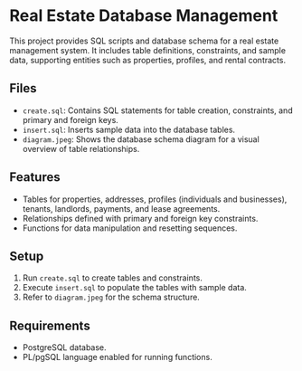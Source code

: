 # Real Estate Database Management

This project provides SQL scripts and database schema for a real estate management system. It includes table definitions, constraints, and sample data, supporting entities such as properties, profiles, and rental contracts.

## Files

- `create.sql`: Contains SQL statements for table creation, constraints, and primary and foreign keys.
- `insert.sql`: Inserts sample data into the database tables.
- `diagram.jpeg`: Shows the database schema diagram for a visual overview of table relationships.

## Features

- Tables for properties, addresses, profiles (individuals and businesses), tenants, landlords, payments, and lease agreements.
- Relationships defined with primary and foreign key constraints.
- Functions for data manipulation and resetting sequences.

## Setup

1. Run `create.sql` to create tables and constraints.
2. Execute `insert.sql` to populate the tables with sample data.
3. Refer to `diagram.jpeg` for the schema structure.

## Requirements

- PostgreSQL database.
- PL/pgSQL language enabled for running functions.
